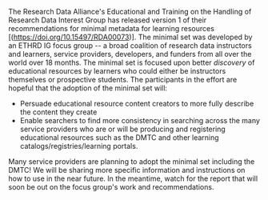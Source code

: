 The Research Data Alliance's Educational and Training on the Handling of Research Data Interest Group has released version 1 of their recommendations for minimal metadata for learning resources [(https://doi.org/10.15497/RDA00073)].  The minimal set was developed by an ETHRD IG focus group -- a broad coalition of research data instructors and learners, service providers, developers, and funders from all over the world over 18 months.  The minimal set is focused upon better *discovery* of educational resources by learners who could either be instructors themselves or prospective students. The participants in the effort are hopeful that the adoption of the minimal set will: 
- Persuade educational resource content creators to more fully describe the content they create   
- Enable searchers to find more consistency in searching across the many service providers who are or will be producing and registering educational resources such as the DMTC and other learning catalogs/registries/learning portals.

Many service providers are planning to adopt the minimal set including the DMTC!  We will be sharing more specific information and instructions on how to use in the near future.  In the meantime, watch for the report that will soon be out on the focus group's work and recommendations.   
